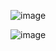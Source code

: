 ![image](https://github.com/web-god/birthday-3/assets/132649294/652f5186-c0b5-4b8f-bc70-e0c3eb1783c4)

![image](https://github.com/web-god/birthday-3/assets/132649294/c5015e36-1a22-413e-a4cd-865dfab5787b)


